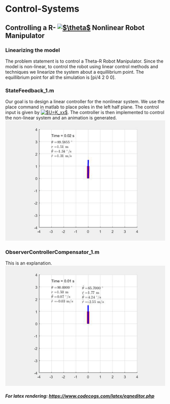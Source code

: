 # Control-Systems
## Controlling a R- <a href="https://www.codecogs.com/eqnedit.php?latex=$\theta$" target="_blank"><img src="https://latex.codecogs.com/gif.latex?$\theta$" title="$\theta$" /></a> Nonlinear Robot Manipulator
### Linearizing the model
The problem statement is to control a Theta-R Robot Manipulator. Since the model is non-linear, to control the robot using linear control methods and techniques we linearize the system about a equillibrium point. The equillibrium point for all the simulation is [pi/4  2  0  0].  
### StateFeedback_1.m
Our goal is to design a linear controller for the nonlinear system. We use the place command in matlab to place poles in the left half plane. The control input is given by<!--U = KX --> <a href="https://www.codecogs.com/eqnedit.php?latex=$U=K_xx$" target="_blank"><img src="https://latex.codecogs.com/gif.latex?$U=K_xx$" title="$U=K_xx$" /></a>. The controller is then implemented to control the non-linear system and an animation is generated.<br />
![](StateFeedback_1-gif.gif)
### ObserverControllerCompensator_1.m
This is an explanation.<br />
![](ObserverControllerCompensator_1-gif.gif)

##### For latex rendering: https://www.codecogs.com/latex/eqneditor.php
